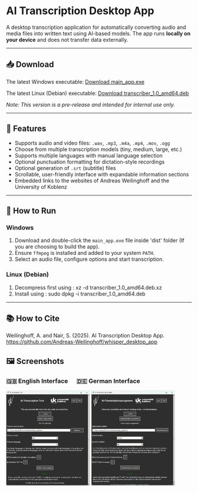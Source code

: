 # AI Transcription Desktop App

A desktop transcription application for automatically converting audio and media files into written text using AI-based models.
The app runs **locally on your device** and does not transfer data externally.

---

## 📥 Download
The latest Windows executable: [Download main_app.exe](https://github.com/Andreas-Weilinghoff/whisper_desktop_app/releases/download/v1.1.0/main_app.exe)

The latest Linux (Debian) executable: [Download transcriber_1.0_amd64.deb](https://drive.google.com/file/d/1n9JbqiXPrNrjd5grHntJNDTpKhiHRUdg/view?usp=drive_link)

*Note: This version is a pre-release and intended for internal use only.*

---

## 📂 Features

* Supports audio and video files: `.wav`, `.mp3`, `.m4a`, `.mp4`, `.mov`, `.ogg`
* Choose from multiple transcription models (tiny, medium, large, etc.)
* Supports multiple languages with manual language selection
* Optional punctuation formatting for dictation-style recordings
* Optional generation of `.srt` (subtitle) files
* Scrollable, user-friendly interface with expandable information sections
* Embedded links to the websites of Andreas Weilinghoff and the University of Koblenz

---

## 🚀 How to Run

### Windows

1. Download and double-click the `main_app.exe` file inside 'dist' folder (If you are choosing to build the app).
2. Ensure `ffmpeg` is installed and added to your system `PATH`.
3. Select an audio file, configure options and start transcription.

### Linux (Debian)
1. Decompress first using : xz -d transcriber_1.0_amd64.deb.xz
2. Install using : sudo dpkg -i transcriber_1.0_amd64.deb

---

## 📚 How to Cite

Weilinghoff, A. and Nair, S. (2025). AI Transcription Desktop App. https://github.com/Andreas-Weilinghoff/whisper_desktop_app

## 🖼️ Screenshots

<h3>🇬🇧 English Interface &nbsp;&nbsp;&nbsp;&nbsp; 🇩🇪 German Interface</h3>
<p float="left">
  <img src="screenshots/main_interface_en.png" width="45%"/>
  <img src="screenshots/main_interface_de.png" width="45%"/>
</p>


